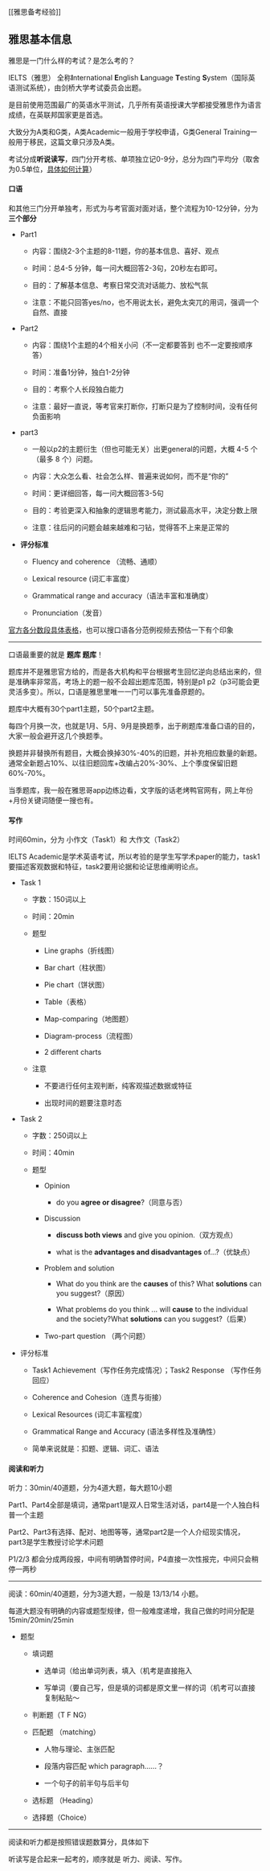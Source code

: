 [[雅思备考经验]]

## 雅思基本信息

雅思是一门什么样的考试？是怎么考的？

IELTS（雅思） 全称**I**nternational **E**nglish **L**anguage **T**esting **S**ystem（国际英语测试系统），由剑桥大学考试委员会出题。

是目前使用范围最广的英语水平测试，几乎所有英语授课大学都接受雅思作为语言成绩，在英联邦国家更是首选。

大致分为A类和G类，A类Academic一般用于学校申请，G类General Training一般用于移民，这篇文章只涉及A类。

考试分成**听说读写**，四门分开考核、单项独立记0-9分，总分为四门平均分（取舍为0.5单位，[具体如何计算](https://smart-trbritishcouncil1940.db.em2.oraclecloudapps.com/apex/f?p=30355565%3A900%3A%3A%3ANO%3A%3A%3A)）

#### 口语

和其他三门分开单独考，形式为与考官面对面对话，整个流程为10-12分钟，分为**三个部分**

-   Part1
    
    -   内容：围绕2-3个主题的8-11题，你的基本信息、喜好、观点
    -   时间：总4-5 分钟，每一问大概回答2-3句，20秒左右即可。
        
    -   目的：了解基本信息、考察日常交流对话能力、放松气氛
        
    -   注意：不能只回答yes/no，也不用说太长，避免太突兀的用词，强调一个自然、直接
        
-   Part2
    
    -   内容：围绕1个主题的4个相关小问（不一定都要答到 也不一定要按顺序答）
        
    -   时间：准备1分钟，独白1-2分钟
        
    -   目的：考察个人长段独白能力
        
    -   注意：最好一直说，等考官来打断你，打断只是为了控制时间，没有任何负面影响
        
-   part3
    
    -   一般以p2的主题衍生（但也可能无关）出更general的问题，大概 4-5 个（最多 8 个）问题。
        
    -   内容：大众怎么看、社会怎么样、普遍来说如何，而不是“你的”
        
    -   时间：更详细回答，每一问大概回答3-5句
        
    -   目的：考验更深入和抽象的逻辑思考能力，测试最高水平，决定分数上限
        
    -   注意：往后问的问题会越来越难和刁钻，觉得答不上来是正常的
        

-   **评分标准**
    
    -   Fluency and coherence （流畅、通顺）
        
    
    -   Lexical resource (词汇丰富度）
        
    
    -   Grammatical range and accuracy（语法丰富和准确度）
        
    
    -   Pronunciation（发音）
        

[官方各分数段具体表格](https://www.chinaielts.org/pdf/UOBDs_SpeakingFinal.pdf)，也可以搜口语各分范例视频去预估一下有个印象

---

口语最重要的就是 **题库 题库**！

题库并不是雅思官方给的，而是各大机构和平台根据考生回忆逆向总结出来的，但是准确率非常高，考场上的题一般不会超出题库范围，特别是p1 p2（p3可能会更灵活多变）。所以，口语是雅思里唯一一门可以事先准备原题的。

题库中大概有30个part1主题，50个part2主题。

每四个月换一次，也就是1月、5月、9月是换题季，出于刷题库准备口语的目的，大家一般会避开这几个换题季。

换题并非替换所有题目，大概会换掉30%-40%的旧题，并补充相应数量的新题。通常全新题占10%、以往旧题回库+改编占20%-30%、上个季度保留旧题60%-70%。

当季题库，我一般在雅思哥app边练边看，文字版的话老烤鸭官网有，网上年份+月份关键词随便一搜也有。

#### 写作

时间60min，分为 小作文（Task1）和 大作文（Task2）

IELTS Academic是学术英语考试，所以考验的是学生写学术paper的能力，task1要描述客观数据和特征，task2要用论据和论证思维阐明论点。

-   Task 1
    
    -   字数：150词以上
        
    -   时间：20min
        
    -   题型
        
        -   Line graphs（折线图）
            
        -   Bar chart（柱状图）
            
        -   Pie chart（饼状图）
            
        -   Table（表格）
            
        -   Map-comparing（地图题）
            
        -   Diagram-process（流程图）
            
        -   2 different charts
            
    -   注意
        
        -   不要进行任何主观判断，纯客观描述数据或特征
            
        -   出现时间的题要注意时态
            

-   Task 2
    
    -   字数：250词以上
        
    -   时间：40min
        
    -   题型
        
        -   Opinion
            
            -   do you **agree or disagree**?（同意与否）
                
        -   Discussion
            
            -   **discuss both views** and give you opinion.（双方观点）
                
            -   what is the **advantages and disadvantages** of...?（优缺点）
                
        -   Problem and solution
            
            -   What do you think are the **causes** of this? What **solutions** can you suggest?（原因）
                
            -   What problems do you think ... will **cause** to the individual and the society?What **solutions** can you suggest?（后果）
                
        -   Two-part question （两个问题）
            

-   评分标准
    
    -   Task1 Achievement（写作任务完成情况）；Task2 Response （写作任务回应）
        
    -   Coherence and Cohesion（连贯与街接）
        
    -   Lexical Resources (词汇丰富程度）
        
    -   Grammatical Range and Accuracy (语法多样性及准确性）
        
    -   简单来说就是：扣题、逻辑、词汇、语法
        
    

#### 阅读和听力

听力：30min/40道题，分为4道大题，每大题10小题

Part1、Part4全部是填词，通常part1是双人日常生活对话，part4是一个人独白科普一个主题

Part2、Part3有选择、配对、地图等等，通常part2是一个人介绍现实情况，part3是学生教授讨论学术问题

P1/2/3 都会分成两段报，中间有明确暂停时间，P4直接一次性报完，中间只会稍停一两秒

---

阅读：60min/40道题，分为3道大题，一般是 13/13/14 小题。

每道大题没有明确的内容或题型规律，但一般难度递增，我自己做的时间分配是 15min/20min/25min

-   题型
    
    -   填词题
        
        -   选单词（给出单词列表，填入（机考是直接拖入
            
        -   写单词（要自己写，但是填的词都是原文里一样的词（机考可以直接复制粘贴～
            
    -   判断题（T F NG）
        
    -   匹配题 （matching）
        
        -   人物与理论、主张匹配
            
        -   段落内容匹配 which paragraph……？
            
        -   一个句子的前半句与后半句
            
    -   选标题 （Heading）
        
    -   选择题（Choice）
        

---

阅读和听力都是按照错误题数算分，具体如下

听读写是合起来一起考的，顺序就是 听力、阅读、写作。
